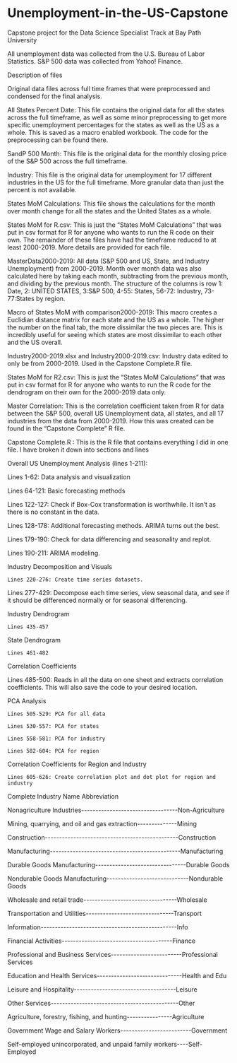 # Unemployment-in-the-US-Capstone

Capstone project for the Data Science Specialist Track at Bay Path University

All unemployment data was collected from the U.S. Bureau of Labor Statistics. S&P 500 data was collected from Yahoo! Finance.

Description of files

Original data files across full time frames that were preprocessed and condensed for the final analysis.

All States Percent Date: This file contains the original data for all the states across the full timeframe, as well as some minor preprocessing to get more specific unemployment percentages for the states as well as the US as a whole. This is saved as a macro enabled workbook. The code for the preprocessing can be found there.

SandP 500 Month: This file is the original data for the monthly closing price of the S&P 500 across the full timeframe.

Industry: This file is the original data for unemployment for 17 different industries in the US for the full timeframe. More granular data than just the percent is not available.

States MoM Calculations: This file shows the calculations for the month over month change for all the states and the United States as a whole.

States MoM for R.csv: This is just the “States MoM Calculations” that was put in csv format for R for anyone who wants to run the R code on their own.
The remainder of these files have had the timeframe reduced to at least 2000-2019. More details are provided for each file. 

MasterData2000-2019: All data (S&P 500 and US, State, and Industry Unemployment) from 2000-2019. Month over month data was also calculated here by taking each month, subtracting from the previous month, and dividing by the previous month. The structure of the columns is row 1: Date, 2: UNITED STATES, 3:S&P 500, 4-55: States, 56-72: Industry, 73-77:States by region.

Macro of States MoM with comparison2000-2019: This macro creates a Euclidian distance matrix for each state and the US as a whole. The higher the number on the final tab, the more dissimilar the two pieces are. This is incredibly useful for seeing which states are most dissimilar to each other and the US overall.

Industry2000-2019.xlsx and Industry2000-2019.csv: Industry data edited to only be from 2000-2019. Used in the Capstone Complete.R file.

States MoM for R2.csv: This is just the “States MoM Calculations” that was put in csv format for R for anyone who wants to run the R code for the dendrogram on their own for the 2000-2019 data only.

Master Correlation: This is the correlation coefficient taken from R for data between the S&P 500, overall US Unemployment data, all states, and all 17 industries from the data from 2000-2019. How this was created can be found in the “Capstone Complete” R file.

Capstone Complete.R : This is the R file that contains everything I did in one file. I have broken it down into sections and lines

Overall US Unemployment Analysis (lines 1-211):

Lines 1-62: Data analysis and visualization

Lines 64-121: Basic forecasting methods

Lines 122-127: Check if Box-Cox transformation is worthwhile. It isn’t as there is no constant in the data.

Lines 128-178: Additional forecasting methods. ARIMA turns out the best.

Lines 179-190: Check for data differencing and seasonality and replot.

Lines 190-211: ARIMA modeling.

Industry Decomposition and Visuals

	Lines 220-276: Create time series datasets.
	
Lines 277-429: Decompose each time series, view seasonal data, and see if it should be differenced normally or for seasonal differencing.

Industry Dendrogram

	Lines 435-457
	
State Dendrogram

	Lines 461-482
	
Correlation Coefficients

Lines 485-500: Reads in all the data on one sheet and extracts correlation coefficients. This will also save the code to your desired location.

PCA Analysis

	Lines 505-529: PCA for all data
	
	Lines 530-557: PCA for states
	
	Lines 558-581: PCA for industry
	
	Lines 582-604: PCA for region
	
Correlation Coefficients for Region and Industry

	Lines 605-626: Create correlation plot and dot plot for region and industry
	

Complete Industry Name	                                   Abbreviation

Nonagriculture Industries----------------------------------Non-Agriculture

Mining, quarrying, and oil and gas extraction--------------Mining

Construction-----------------------------------------------Construction

Manufacturing----------------------------------------------Manufacturing

Durable Goods Manufacturing--------------------------------Durable Goods

Nondurable Goods Manufacturing-----------------------------Nondurable Goods

Wholesale and retail trade---------------------------------Wholesale

Transportation and Utilities-------------------------------Transport

Information------------------------------------------------Info

Financial Activities---------------------------------------Finance

Professional and Business Services-------------------------Professional Services

Education and Health Services------------------------------Health and Edu

Leisure and Hospitality------------------------------------Leisure

Other Services---------------------------------------------Other

Agriculture, forestry, fishing, and hunting----------------Agriculture

Government Wage and Salary Workers-------------------------Government

Self-employed unincorporated, and unpaid family workers----Self-Employed
